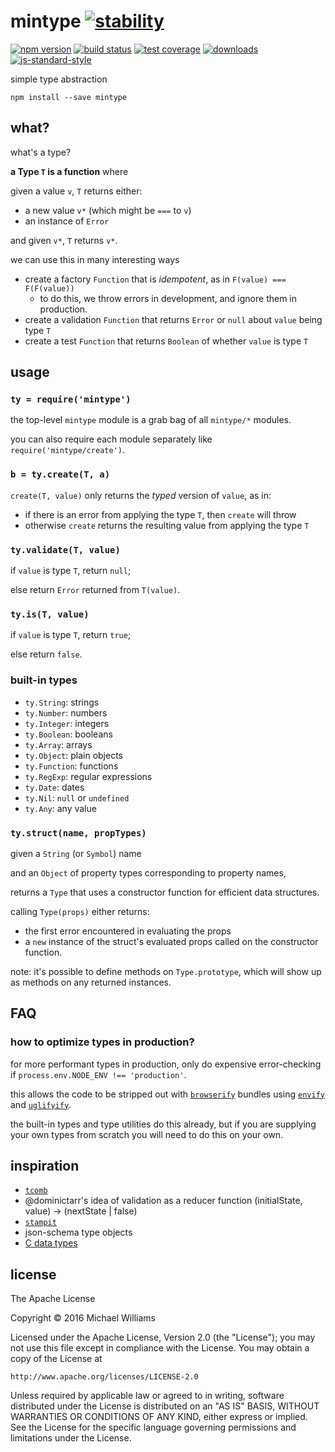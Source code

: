 # mintype [![stability][0]][1]
[![npm version][2]][3] [![build status][4]][5] [![test coverage][6]][7]
[![downloads][8]][9] [![js-standard-style][10]][11]

simple type abstraction

```shell
npm install --save mintype
```

## what?

what's a type?

**a Type `T` is a function** where

given a value `v`, `T` returns either:

- a new value `v*` (which might be `===` to `v`)
- an instance of `Error`

and given `v*`, `T` returns `v*`.

we can use this in many interesting ways

- create a factory `Function` that is _idempotent_, as in `F(value) === F(F(value))`
  - to do this, we throw errors in development, and ignore them in production.
- create a validation `Function` that returns `Error` or `null` about `value` being type `T`
- create a test `Function` that returns `Boolean` of whether `value` is type `T`

## usage

### `ty = require('mintype')`

the top-level `mintype` module is a grab bag of all `mintype/*` modules.

you can also require each module separately like `require('mintype/create')`.

### `b = ty.create(T, a)`

`create(T, value)` only returns the *typed* version of `value`, as in:

- if there is an error from applying the type `T`, then `create` will throw
- otherwise `create` returns the resulting value from applying the type `T`

### `ty.validate(T, value)`

if `value` is type `T`, return `null`;

else return `Error` returned from `T(value)`.

### `ty.is(T, value)`

if `value` is type `T`, return `true`;

else return `false`.

### built-in types

- `ty.String`: strings
- `ty.Number`: numbers
- `ty.Integer`: integers
- `ty.Boolean`: booleans
- `ty.Array`: arrays
- `ty.Object`: plain objects
- `ty.Function`: functions
- `ty.RegExp`: regular expressions
- `ty.Date`: dates
- `ty.Nil`: `null` or `undefined`
- `ty.Any`: any value

### `ty.struct(name, propTypes)`

given a `String` (or `Symbol`) name

and an `Object` of property types corresponding to property names,

returns a `Type` that uses a constructor function for efficient data structures.

calling `Type(props)` either returns:

- the first error encountered in evaluating the props
- a `new` instance of the struct's evaluated props called on the constructor function.

note: it's possible to define methods on `Type.prototype`, which will show up as methods on any returned instances.

## FAQ

### how to optimize types in production?

for more performant types in production, only do expensive error-checking if `process.env.NODE_ENV !== 'production'`.

this allows the code to be stripped out with [`browserify`](http://browserify.org/) bundles using [`envify`](https://github.com/hughsk/envify) and [`uglifyify`](https://github.com/hughsk/uglifyify).

the built-in types and type utilities do this already, but if you are supplying your own types from scratch you will need to do this on your own.

## inspiration

- [`tcomb`](https://github.com/gcanti/tcomb)
- @dominictarr's idea of validation as a reducer function
    (initialState, value) -> (nextState | false)
- [`stampit`](github.com/stampit-org/stampit)
- json-schema type objects
- [C data types](https://en.wikipedia.org/wiki/C_data_types#Structures)

## license

The Apache License

Copyright &copy; 2016 Michael Williams

Licensed under the Apache License, Version 2.0 (the "License");
you may not use this file except in compliance with the License.
You may obtain a copy of the License at

    http://www.apache.org/licenses/LICENSE-2.0

Unless required by applicable law or agreed to in writing, software
distributed under the License is distributed on an "AS IS" BASIS,
WITHOUT WARRANTIES OR CONDITIONS OF ANY KIND, either express or implied.
See the License for the specific language governing permissions and
limitations under the License.

[0]: https://img.shields.io/badge/stability-experimental-orange.svg?style=flat-square
[1]: https://nodejs.org/api/documentation.html#documentation_stability_index
[2]: https://img.shields.io/npm/v/mintype.svg?style=flat-square
[3]: https://npmjs.org/package/mintype
[4]: https://img.shields.io/travis/ahdinosaur/mintype/master.svg?style=flat-square
[5]: https://travis-ci.org/ahdinosaur/mintype
[6]: https://img.shields.io/codecov/c/github/ahdinosaur/mintype/master.svg?style=flat-square
[7]: https://codecov.io/github/ahdinosaur/mintype
[8]: http://img.shields.io/npm/dm/mintype.svg?style=flat-square
[9]: https://npmjs.org/package/mintype
[10]: https://img.shields.io/badge/code%20style-standard-brightgreen.svg?style=flat-square
[11]: https://github.com/feross/standard

